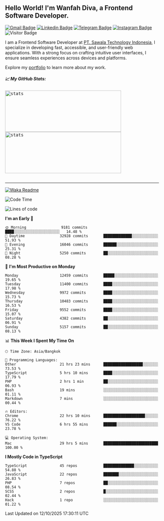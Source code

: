 ## Hello World! I'm Wanfah Diva, a Frontend Software Developer.

[![Gmail Badge](https://img.shields.io/badge/-Gmail-white?style=plastic&logo=Gmail&link=mailto:aditputrafirmansyah@gmail.com)](mailto:wanfahdivaa@gmail.com)
[![Linkedin Badge](https://img.shields.io/badge/-LinkedIn-blue?style=plastic&logo=Linkedin&link=https://www.linkedin.com/in/aditputrafirmansyah/)](https://www.linkedin.com/in/wanfahdiva/)
[![Telegram Badge](https://img.shields.io/badge/-Telegram-blue?style=plastic&logo=telegram&link=https://t.me/Adithya_13)](https://t.me/wanfahdiva)
[![Instagram Badge](https://img.shields.io/badge/-Instagram-white?style=plastic&logo=instagram&link=https://www.instagram.com/adithya_firmansyahputra/)](https://www.instagram.com/wnfhdva/)
![Visitor Badge](https://visitor-badge.laobi.icu/badge?page_id=wanfahdiva.wanfahdiva)

<p>
I am a Frontend Software Developer at <a href="https://sawala.tech" target="_blank">PT. Sawala Technology Indonesia</a>, I specialize in developing fast, accessible, and user-friendly web applications. With a strong focus on crafting intuitive user interfaces, I ensure seamless experiences across devices and platforms.

Explore my <a href="http://wanfahdiva-com.vercel.app/" target="_blank">portfolio</a> to learn more about my work.
</p>

<h5 align="left">
  
📈 **My GitHub Stats:**

</h5>

<div align="left">
<kbd>
  <img height="135em" width="380em" alt="stats" src="https://github-readme-stats-salesp07.vercel.app/api?username=wanfahdiva&count_private=true&show_icons=true&theme=react&rank_icon=github&border_radius=10&hide_title=true"></kbd>
</kbd>
<kbd>
    <img height="135em" width="380em" alt="stats" src="https://github-readme-activity-graph.vercel.app/graph?username=wanfahdiva&theme=react&hide_title=true"></kbd>
</div>

<br />

---

[![Waka Readme](https://github.com/wanfahdiva/wanfahdiva/actions/workflows/waka.yml/badge.svg)](https://github.com/wanfahdiva/wanfahdiva/actions/workflows/waka.yml)

<!--START_SECTION:waka-->
![Code Time](http://img.shields.io/badge/Code%20Time-2%2C617%20hrs%2054%20mins-blue)

![Lines of code](https://img.shields.io/badge/From%20Hello%20World%20I%27ve%20Written-22.8%20million%20lines%20of%20code-blue)

**I'm an Early 🐤** 

```text
🌞 Morning                9181 commits        ████░░░░░░░░░░░░░░░░░░░░░   14.48 % 
🌆 Daytime                32928 commits       █████████████░░░░░░░░░░░░   51.93 % 
🌃 Evening                16046 commits       ██████░░░░░░░░░░░░░░░░░░░   25.31 % 
🌙 Night                  5250 commits        ██░░░░░░░░░░░░░░░░░░░░░░░   08.28 % 
```
📅 **I'm Most Productive on Monday** 

```text
Monday                   12459 commits       █████░░░░░░░░░░░░░░░░░░░░   19.65 % 
Tuesday                  11400 commits       ████░░░░░░░░░░░░░░░░░░░░░   17.98 % 
Wednesday                9972 commits        ████░░░░░░░░░░░░░░░░░░░░░   15.73 % 
Thursday                 10483 commits       ████░░░░░░░░░░░░░░░░░░░░░   16.53 % 
Friday                   9552 commits        ████░░░░░░░░░░░░░░░░░░░░░   15.07 % 
Saturday                 4382 commits        ██░░░░░░░░░░░░░░░░░░░░░░░   06.91 % 
Sunday                   5157 commits        ██░░░░░░░░░░░░░░░░░░░░░░░   08.13 % 
```


📊 **This Week I Spent My Time On** 

```text
🕑︎ Time Zone: Asia/Bangkok

💬 Programming Languages: 
Other                    21 hrs 23 mins      ██████████████████░░░░░░░   73.53 % 
TypeScript               5 hrs 10 mins       ████░░░░░░░░░░░░░░░░░░░░░   17.79 % 
PHP                      2 hrs 1 min         ██░░░░░░░░░░░░░░░░░░░░░░░   06.93 % 
Bash                     19 mins             ░░░░░░░░░░░░░░░░░░░░░░░░░   01.11 % 
Markdown                 7 mins              ░░░░░░░░░░░░░░░░░░░░░░░░░   00.44 % 

🔥 Editors: 
Chrome                   22 hrs 10 mins      ███████████████████░░░░░░   76.22 % 
VS Code                  6 hrs 55 mins       ██████░░░░░░░░░░░░░░░░░░░   23.78 % 

💻 Operating System: 
Mac                      29 hrs 5 mins       █████████████████████████   100.00 % 
```

**I Mostly Code in TypeScript** 

```text
TypeScript               45 repos            ██████████████░░░░░░░░░░░   54.88 % 
JavaScript               22 repos            ███████░░░░░░░░░░░░░░░░░░   26.83 % 
PHP                      7 repos             ██░░░░░░░░░░░░░░░░░░░░░░░   08.54 % 
SCSS                     2 repos             █░░░░░░░░░░░░░░░░░░░░░░░░   02.44 % 
Hack                     1 repo              ░░░░░░░░░░░░░░░░░░░░░░░░░   01.22 % 
```




 Last Updated on 12/10/2025 17:30:11 UTC
<!--END_SECTION:waka-->
